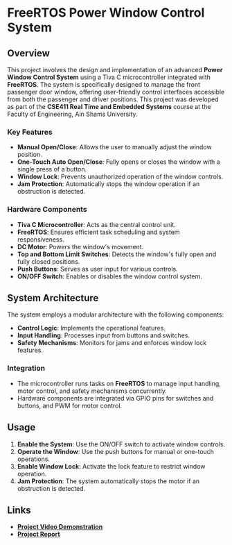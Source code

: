 # FreeRTOS Power Window Control System

## Overview
This project involves the design and implementation of an advanced **Power Window Control System** using a Tiva C microcontroller integrated with **FreeRTOS**. The system is specifically designed to manage the front passenger door window, offering user-friendly control interfaces accessible from both the passenger and driver positions. This project was developed as part of the **CSE411 Real Time and Embedded Systems** course at the Faculty of Engineering, Ain Shams University.

### Key Features
- **Manual Open/Close**: Allows the user to manually adjust the window position.
- **One-Touch Auto Open/Close**: Fully opens or closes the window with a single press of a button.
- **Window Lock**: Prevents unauthorized operation of the window controls.
- **Jam Protection**: Automatically stops the window operation if an obstruction is detected.

### Hardware Components
- **Tiva C Microcontroller**: Acts as the central control unit.
- **FreeRTOS**: Ensures efficient task scheduling and system responsiveness.
- **DC Motor**: Powers the window's movement.
- **Top and Bottom Limit Switches**: Detects the window's fully open and fully closed positions.
- **Push Buttons**: Serves as user input for various controls.
- **ON/OFF Switch**: Enables or disables the window control system.

## System Architecture
The system employs a modular architecture with the following components:
- **Control Logic**: Implements the operational features.
- **Input Handling**: Processes input from buttons and switches.
- **Safety Mechanisms**: Monitors for jams and enforces window lock features.

### Integration
- The microcontroller runs tasks on **FreeRTOS** to manage input handling, motor control, and safety mechanisms concurrently.
- Hardware components are integrated via GPIO pins for switches and buttons, and PWM for motor control.

## Usage
1. **Enable the System**: Use the ON/OFF switch to activate window controls.
2. **Operate the Window**: Use the push buttons for manual or one-touch operations.
3. **Enable Window Lock**: Activate the lock feature to restrict window operation.
4. **Jam Protection**: The system automatically stops the motor if an obstruction is detected.

## Links
- [**Project Video Demonstration**](https://drive.google.com/file/d/1Y8SeqV5EteSBCAezK8ta4yPvy_dZDSqJ/view?usp=sharing)
- [**Project Report**](https://drive.google.com/file/d/1YPZejfO_vy2oFck-zmoMBJg4OObD0Eax/view?usp=sharing)

